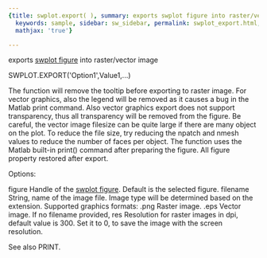 ```yaml
---
{title: swplot.export( ), summary: exports swplot figure into raster/vector image,
  keywords: sample, sidebar: sw_sidebar, permalink: swplot_export.html, folder: swplot,
  mathjax: 'true'}

---
```

exports [swplot figure](swplot_figure.html) into raster/vector image
 
SWPLOT.EXPORT('Option1',Value1,...)
 
The function will remove the tooltip before exporting to raster image.
For vector graphics, also the legend will be removed as it causes a bug
in the Matlab print command. Also vector graphics export does not support
transparency, thus all transparency will be removed from the figure. Be
careful, the vector image filesize can be quite large if there are many
object on the plot. To reduce the file size, try reducing the npatch and
nmesh values to reduce the number of faces per object. The function uses
the Matlab built-in print() command after preparing the figure. All
figure property restored after export.
 
Options:
 
figure    Handle of the [swplot figure](swplot_figure.html). Default is the selected figure.
filename  String, name of the image file. Image type will be determined
          based on the extension. Supported graphics formats:
              .png    Raster image.
              .eps    Vector image.
          If no filename provided, 
res       Resolution for raster images in dpi, default value is 300. Set
          it to 0, to save the image with the screen resolution.
 
See also PRINT.
 

